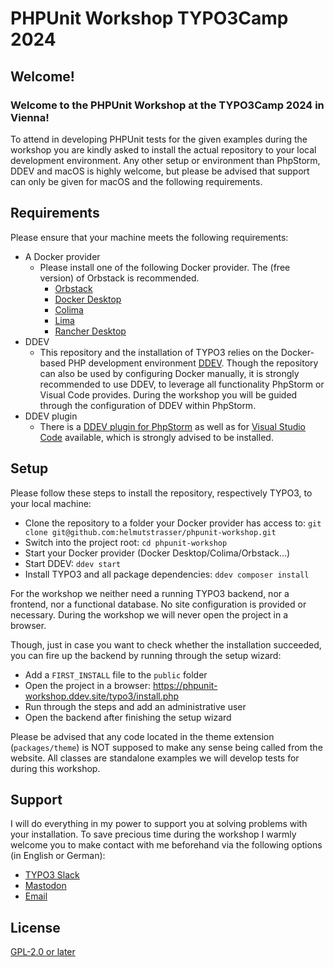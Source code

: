 # PHPUnit Workshop TYPO3Camp 2024

## Welcome!

### Welcome to the PHPUnit Workshop at the TYPO3Camp 2024 in Vienna!

To attend in developing PHPUnit tests for the given examples during the
workshop you are kindly asked to install the actual repository to your local
development environment. Any other setup or environment than PhpStorm, DDEV and
macOS is highly welcome, but please be advised that support can only be
given for macOS and the following requirements.

## Requirements

Please ensure that your machine meets the following requirements:

* A Docker provider
    * Please install one of the following Docker provider. The (free
      version) of Orbstack is recommended.
        * [Orbstack](https://ddev.readthedocs.io/en/stable/users/install/docker-installation/#orbstack)
        * [Docker Desktop](https://ddev.readthedocs.io/en/stable/users/install/docker-installation/#docker-desktop-for-mac)
        * [Colima](https://ddev.readthedocs.io/en/stable/users/install/docker-installation/#colima)
        * [Lima](https://ddev.readthedocs.io/en/stable/users/install/docker-installation/#lima)
        * [Rancher Desktop](https://ddev.readthedocs.io/en/stable/users/install/docker-installation/#rancher-desktop)
* DDEV
    * This repository and the installation of TYPO3 relies on the Docker-based
      PHP development environment
      [DDEV](https://ddev.com/). Though the repository can also be used by
      configuring Docker manually, it is strongly recommended to use DDEV, to
      leverage all functionality PhpStorm or Visual Code provides. During the
      workshop you will be guided through the configuration of DDEV within
      PhpStorm.
* DDEV plugin
    * There is a
      [DDEV plugin for PhpStorm](https://plugins.jetbrains.com/plugin/18813-ddev-integration)
      as well as for
      [Visual Studio Code](https://marketplace.visualstudio.com/items?itemName=biati.ddev-manager)
      available, which is strongly advised to be installed.

## Setup

Please follow these steps to install the repository, respectively TYPO3, to
your local machine:

* Clone the repository to a folder your Docker provider has access to:
  `git clone git@github.com:helmutstrasser/phpunit-workshop.git`
* Switch into the project root: `cd phpunit-workshop`
* Start your Docker provider (Docker Desktop/Colima/Orbstack...)
* Start DDEV: `ddev start`
* Install TYPO3 and all package dependencies: `ddev composer install`

For the workshop we neither need a running TYPO3 backend, nor a frontend,
nor a functional database. No site configuration is provided or necessary.
During the workshop we will never open the project in a browser.

Though, just in case you want to check whether the installation succeeded, you
can fire up the backend by running through the setup wizard:

* Add a `FIRST_INSTALL` file to the `public` folder
* Open the project in a browser:
  https://phpunit-workshop.ddev.site/typo3/install.php
* Run through the steps and add an administrative user
* Open the backend after finishing the setup wizard

Please be advised that any code located in the theme extension
(`packages/theme`) is NOT supposed to make any sense being called from the
website. All classes are standalone examples we will develop tests for during
this workshop.

## Support

I will do everything in my power to support you at solving problems with
your installation. To save precious time during the workshop I warmly
welcome you to make contact with me beforehand via the following options (in
English or German):

* [TYPO3 Slack](https://typo3.slack.com/team/UHQN5PJRY)
* [Mastodon](https://mstdn.social/@helmutstrasser)
* [Email](h.strasser@supseven.at)

## License

[GPL-2.0 or later](https://spdx.org/licenses/GPL-2.0-or-later.html)
